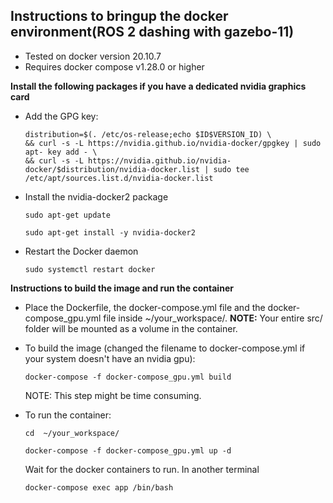 
## Instructions to bringup the docker environment(ROS 2 dashing with gazebo-11)

- Tested on docker version 20.10.7
- Requires docker compose v1.28.0 or higher


**Install the following packages if you have a dedicated nvidia graphics card**

-  Add the GPG key:
	
	```
	distribution=$(. /etc/os-release;echo $ID$VERSION_ID) \
   	&& curl -s -L https://nvidia.github.io/nvidia-docker/gpgkey | sudo apt-	key add - \
   	&& curl -s -L https://nvidia.github.io/nvidia-docker/$distribution/nvidia-docker.list | sudo tee /etc/apt/sources.list.d/nvidia-docker.list
   	```
  
- Install the nvidia-docker2 package 
  
  	```
  	sudo apt-get update
  	```
  	
  	```
  	sudo apt-get install -y nvidia-docker2
  	```
   
- Restart the Docker daemon
     
   	```
   	sudo systemctl restart docker
   	``` 

**Instructions to build the image and run the container**

- Place the Dockerfile, the docker-compose.yml file  and the docker-compose_gpu.yml file inside ~/your_workspace/. **NOTE:** Your entire src/ folder will be mounted as a volume in the container.

- To build the image (changed the filename to docker-compose.yml if your system doesn't have an nvidia gpu):

	```
	docker-compose -f docker-compose_gpu.yml build
	```
	
	NOTE:  This step might be time consuming.

- To run the container:
	```
	cd  ~/your_workspace/
	```

	```
    docker-compose -f docker-compose_gpu.yml up -d
	 ```
	 
	 Wait for the docker containers to run. In another terminal 
	 
	 ```
	 docker-compose exec app /bin/bash
	 ```
